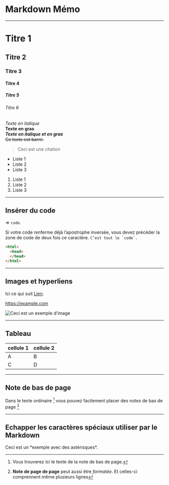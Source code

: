 # Markdown Mémo  
---------------  

#  Titre 1  
## Titre 2  
###  Titre 3  
#### Titre 4  
#####  Titre 5  
###### Titre 6  


*Texte en italique*  
**Texte en gras**   
***Texte en italique et en gras***   
~~Ce texte est barré.~~  
  
>Ceci est une citation

  
- Liste 1
- Liste 2
- Liste 3
  
1. Liste 1
2. Liste 2
3. Liste 3

-----------------

## Insérer du code  
=> `code`.


Si votre code renferme déjà l’apostrophe inversée, vous devez précéder la zone de code de deux fois ce caractère.
``C’est tout le `code`.``


```html
<html>
  <head>
  </head>
</html>
```
------------
## Images et hyperliens

Ici ce qui suit [Lien](https://example.com/ "titre de lien optionnel").

<https://example.com>


![Ceci est un exemple d’image](https://encrypted-tbn0.gstatic.com/images?q=tbn:ANd9GcTWje_gjVcmi-wks5nTRnW_xv5W2l3MVnk7W1QDcZuhNg&s)

--------------------------
## Tableau  
  
|cellule 1|cellule 2|
|--------|--------|
|    A    |    B    |
|    C    |    D    |

--------------------------
## Note de bas de page

Dans le texte ordinaire [^1] vous pouvez facilement placer des notes de bas de page [^2]
[^1]: Vous trouverez ici le texte de la note de bas de page.
 [^2]: **Note de page de page** peut aussi être *formatée*.
Et celles-ci comprennent même plusieurs lignes

--------------------------
## Echapper les caractères spéciaux utiliser par le Markdown

Ceci est un \*exemple avec des astérisques\*.

